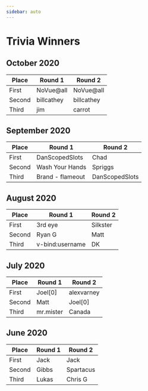 ```yaml
---
sidebar: auto
---
```


# Trivia Winners

## October 2020

| Place  | Round 1    | Round 2    |
| -----  | ---------- | ---------- |
| First  | NoVue@all  | NoVue@all  |
| Second | billcathey | billcathey |
| Third  | jim        | carrot     |

## September 2020

| Place  | Round 1          | Round 2        |
| -----  | ---------------- | -------------- |
| First  | DanScopedSlots   | Chad           |
| Second | Wash Your Hands  | Spriggs        |
| Third  | Brand - flameout | DanScopedSlots |

## August 2020

| Place  | Round 1         | Round 2  |
| -----  | --------------- | -------- |
| First  | 3rd eye         | Silkster |
| Second | Ryan G          | Matt     |
| Third  | v-bind:username | DK       |

## July 2020

| Place  | Round 1   | Round 2    |
| -----  | --------- | ---------- |
| First  | Joel[0]   | alexvarney |
| Second | Matt      | Joel[0]    |
| Third  | mr.mister | Canada     |

## June 2020

| Place  | Round 1 | Round 2   |
| -----  | ------- | --------- |
| First  | Jack    | Jack      |
| Second | Gibbs   | Spartacus |
| Third  | Lukas   | Chris G   |
